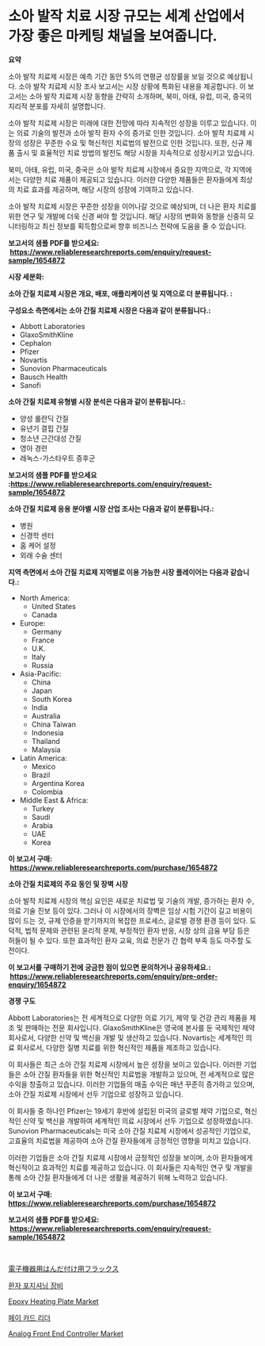 <p><h1>소아 발작 치료 시장 규모는 세계 산업에서 가장 좋은 마케팅 채널을 보여줍니다.</h1></p><p><strong>요약</strong></p>
<p><p>소아 발작 치료제 시장은 예측 기간 동안 5%의 연평균 성장률을 보일 것으로 예상됩니다. 소아 발작 치료제 시장 조사 보고서는 시장 상황에 특화된 내용을 제공합니다. 이 보고서는 소아 발작 치료제 시장 동향을 간략히 소개하며, 북미, 아태, 유럽, 미국, 중국의 지리적 분포를 자세히 설명합니다.</p><p>소아 발작 치료제 시장은 미래에 대한 전망에 따라 지속적인 성장을 이루고 있습니다. 이는 의료 기술의 발전과 소아 발작 환자 수의 증가로 인한 것입니다. 소아 발작 치료제 시장의 성장은 꾸준한 수요 및 혁신적인 치료법의 발전으로 인한 것입니다. 또한, 신규 제품 출시 및 효율적인 치료 방법의 발전도 해당 시장을 지속적으로 성장시키고 있습니다.</p><p>북미, 아태, 유럽, 미국, 중국은 소아 발작 치료제 시장에서 중요한 지역으로, 각 지역에서는 다양한 치료 제품이 제공되고 있습니다. 이러한 다양한 제품들은 환자들에게 최상의 치료 효과를 제공하며, 해당 시장의 성장에 기여하고 있습니다.</p><p>소아 발작 치료제 시장은 꾸준한 성장을 이어나갈 것으로 예상되며, 더 나은 환자 치료를 위한 연구 및 개발에 더욱 신경 써야 할 것입니다. 해당 시장의 변화와 동향을 신중히 모니터링하고 최신 정보를 획득함으로써 향후 비즈니스 전략에 도움을 줄 수 있습니다.</p></p>
<p><strong>보고서의 샘플 PDF를 받으세요: &nbsp;<a href="https://www.reliableresearchreports.com/enquiry/request-sample/1654872">https://www.reliableresearchreports.com/enquiry/request-sample/1654872</a></strong></p>
<p><strong>시장 세분화:</strong></p>
<p><strong> 소아 간질 치료제 시장은 개요, 배포, 애플리케이션 및 지역으로 더 분류됩니다. :</strong></p>
<p><strong>구성요소 측면에서는 소아 간질 치료제 시장은 다음과 같이 분류됩니다.:</strong></p>
<p><ul><li>Abbott Laboratories</li><li>GlaxoSmithKline</li><li>Cephalon</li><li>Pfizer</li><li>Novartis</li><li>Sunovion Pharmaceuticals</li><li>Bausch Health</li><li>Sanofi</li></ul></p>
<p><strong> 소아 간질 치료제 유형별 시장 분석은 다음과 같이 분류됩니다.:</strong></p>
<p><ul><li>양성 롤란딕 간질</li><li>유년기 결핍 간질</li><li>청소년 근간대성 간질</li><li>영아 경련</li><li>레녹스-가스타우트 증후군</li></ul></p>
<p><strong>보고서의 샘플 PDF를 받으세요 :<a href="https://www.reliableresearchreports.com/enquiry/request-sample/1654872">https://www.reliableresearchreports.com/enquiry/request-sample/1654872</a></strong></p>
<p><strong> 소아 간질 치료제 응용 분야별 시장 산업 조사는 다음과 같이 분류됩니다.:</strong></p>
<p><ul><li>병원</li><li>신경학 센터</li><li>홈 케어 설정</li><li>외래 수술 센터</li></ul></p>
<p><strong>지역 측면에서 소아 간질 치료제 지역별로 이용 가능한 시장 플레이어는 다음과 같습니다.:</strong></p>
<p><ul>
    <li>
        North America:
        <ul>
            <li>United States</li>
            <li>Canada</li>
        </ul>
    </li>
    <li>
        Europe:
        <ul>
            <li>Germany</li>
            <li>France</li>
            <li>U.K.</li>
            <li>Italy</li>
            <li>Russia</li>
        </ul>
    </li>
    <li>
        Asia-Pacific:
        <ul>
            <li>China</li>
            <li>Japan</li>
            <li>South Korea</li>
            <li>India</li>
            <li>Australia</li>
            <li>China Taiwan</li>
            <li>Indonesia</li>
            <li>Thailand</li>
            <li>Malaysia</li>
        </ul>
    </li>
    <li>
        Latin America:
        <ul>
            <li>Mexico</li>
            <li>Brazil</li>
            <li>Argentina Korea</li>
            <li>Colombia</li>
        </ul>
    </li>
    <li>
        Middle East & Africa:
        <ul>
            <li>Turkey</li>
            <li>Saudi</li>
            <li>Arabia</li>
            <li>UAE</li>
            <li>Korea</li>
        </ul>
    </li>
    </ul></p>
<p><strong>이 보고서 구매: &nbsp;<a href="https://www.reliableresearchreports.com/purchase/1654872">https://www.reliableresearchreports.com/purchase/1654872</a></strong></p>
<p><strong>소아 간질 치료제의 주요 동인 및 장벽 시장</strong></p>
<p><p>소아 발작 치료제 시장의 핵심 요인은 새로운 치료법 및 기술의 개발, 증가하는 환자 수, 의료 기술 진보 등이 있다. 그러나 이 시장에서의 장벽은 임상 시험 기간이 길고 비용이 많이 드는 것, 규제 인증을 받기까지의 복잡한 프로세스, 글로벌 경쟁 환경 등이 있다. 도덕적, 법적 문제와 관련된 윤리적 문제, 부정적인 환자 반응, 시장 상의 금융 부담 등은 허들이 될 수 있다. 또한 효과적인 환자 교육, 의료 전문가 간 협력 부족 등도 마주할 도전이다.</p></p>
<p><strong>이 보고서를 구매하기 전에 궁금한 점이 있으면 문의하거나 공유하세요.: &nbsp;<a href="https://www.reliableresearchreports.com/enquiry/pre-order-enquiry/1654872">https://www.reliableresearchreports.com/enquiry/pre-order-enquiry/1654872</a></strong></p>
<p><strong>경쟁 구도</strong></p>
<p><p>Abbott Laboratories는 전 세계적으로 다양한 의료 기기, 제약 및 건강 관리 제품을 제조 및 판매하는 전문 회사입니다. GlaxoSmithKline은 영국에 본사를 둔 국제적인 제약 회사로서, 다양한 신약 및 백신을 개발 및 생산하고 있습니다. Novartis는 세계적인 의료 회사로서, 다양한 질병 치료를 위한 혁신적인 제품을 제조하고 있습니다.</p><p>이 회사들은 최근 소아 간질 치료제 시장에서 높은 성장을 보이고 있습니다. 이러한 기업들은 소아 간질 환자들을 위한 혁신적인 치료법을 개발하고 있으며, 전 세계적으로 많은 수익을 창출하고 있습니다. 이러한 기업들의 매출 수익은 매년 꾸준히 증가하고 있으며, 소아 간질 치료제 시장에서 선두 기업으로 성장하고 있습니다.</p><p>이 회사들 중 하나인 Pfizer는 19세기 후반에 설립된 미국의 글로벌 제약 기업으로, 혁신적인 신약 및 백신을 개발하여 세계적인 의료 시장에서 선두 기업으로 성장하였습니다. Sunovion Pharmaceuticals는 미국 소아 간질 치료제 시장에서 성공적인 기업으로, 고효율의 치료법을 제공하여 소아 간질 환자들에게 긍정적인 영향을 미치고 있습니다.</p><p>이러한 기업들은 소아 간질 치료제 시장에서 긍정적인 성장을 보이며, 소아 환자들에게 혁신적이고 효과적인 치료를 제공하고 있습니다. 이 회사들은 지속적인 연구 및 개발을 통해 소아 간질 환자들에게 더 나은 생활을 제공하기 위해 노력하고 있습니다.</p></p>
<p><strong>이 보고서 구매: &nbsp; <a href="https://www.reliableresearchreports.com/purchase/1654872">https://www.reliableresearchreports.com/purchase/1654872</a></strong></p>
<p><strong>보고서의 샘플 PDF를 받으세요: &nbsp;<a href="https://www.reliableresearchreports.com/enquiry/request-sample/1654872">https://www.reliableresearchreports.com/enquiry/request-sample/1654872</a></strong><strong></strong></p>
<p>&nbsp;</p>
<p><p><a href="https://github.com/ReganWisoky2023/Market-Research-Report-List-1/blob/main/752518813948.md">電子機器用はんだ付け用フラックス</a></p><p><a href="https://github.com/vsr06p4p49/Market-Research-Report-List-1/blob/main/766446012956.md">환자 포지셔닝 장비</a></p><p><a href="https://github.com/provorikovar/Market-Research-Report-List-3/blob/main/epoxy-heating-plate-market.md">Epoxy Heating Plate Market</a></p><p><a href="https://github.com/Penelolack456456/Market-Research-Report-List-1/blob/main/123064812957.md">페이 카드 리더</a></p><p><a href="https://github.com/angelajermaine/Market-Research-Report-List-2/blob/main/analog-front-end-controller-market.md">Analog Front End Controller Market</a></p></p>